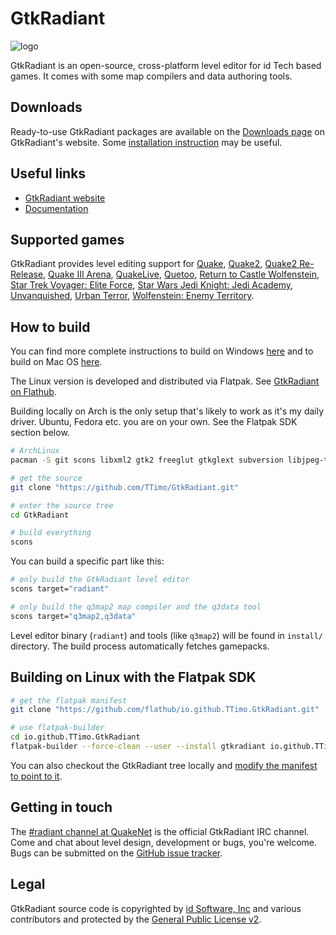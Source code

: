 GtkRadiant
==========

![logo](https://icculus.org/gtkradiant/images/logo-radiant.png)

GtkRadiant is an open-source, cross-platform level editor for id Tech based games. It comes with some map compilers and data authoring tools.

Downloads
---------

Ready-to-use GtkRadiant packages are available on the [Downloads page](http://icculus.org/gtkradiant/downloads.html) on GtkRadiant's website. Some [installation instruction](https://icculus.org/gtkradiant/installation.html) may be useful.

Useful links
------------

- [GtkRadiant website](https://icculus.org/gtkradiant/)
- [Documentation](https://icculus.org/gtkradiant/documentation.html)

Supported games
---------------

GtkRadiant provides level editing support for [Quake](https://en.wikipedia.org/wiki/Quake_(video_game)), [Quake2](https://en.wikipedia.org/wiki/Quake_II), [Quake2 Re-Release](https://en.wikipedia.org/wiki/Quake_II#Enhanced_version_and_Call_of_the_Machine), [Quake III Arena](https://ioquake3.org), [QuakeLive](https://www.quakelive.com), [Quetoo](http://quetoo.org), [Return to Castle Wolfenstein](https://en.wikipedia.org/wiki/Return_to_Castle_Wolfenstein), [Star Trek Voyager: Elite Force](https://en.wikipedia.org/wiki/Star_Trek:_Voyager_–_Elite_Force), [Star Wars Jedi Knight: Jedi Academy](https://en.wikipedia.org/wiki/Star_Wars_Jedi_Knight:_Jedi_Academy), [Unvanquished](https://www.unvanquished.net), [Urban Terror](http://urbanterror.info), [Wolfenstein: Enemy Territory](http://www.splashdamage.com/content/wolfenstein-enemy-territory-barracks).

How to build
------------

You can find more complete instructions to build on Windows [here](https://icculus.org/gtkradiant/documentation/windows_compile_guide/) and to build on Mac OS [here](apple/README.md).

The Linux version is developed and distributed via Flatpak. See [GtkRadiant on Flathub](https://flathub.org/apps/io.github.TTimo.GtkRadiant).

Building locally on Arch is the only setup that's likely to work as it's my daily driver. Ubuntu, Fedora etc. you are on your own. See the Flatpak SDK section below.

```sh
# ArchLinux
pacman -S git scons libxml2 gtk2 freeglut gtkglext subversion libjpeg-turbo
```

```sh
# get the source
git clone "https://github.com/TTimo/GtkRadiant.git"

# enter the source tree
cd GtkRadiant

# build everything
scons
```

You can build a specific part like this:

```sh
# only build the GtkRadiant level editor
scons target="radiant"

# only build the q3map2 map compiler and the q3data tool
scons target="q3map2,q3data"
```

Level editor binary (`radiant`) and tools (like `q3map2`) will be found in `install/` directory. 
The build process automatically fetches gamepacks.

Building on Linux with the Flatpak SDK
--------------------------------------

```sh
# get the flatpak manifest
git clone "https://github.com/flathub/io.github.TTimo.GtkRadiant.git"

# use flatpak-builder
cd io.github.TTimo.GtkRadiant
flatpak-builder --force-clean --user --install gtkradiant io.github.TTimo.GtkRadiant.json
```

You can also checkout the GtkRadiant tree locally and [modify the manifest to point to it](https://gist.github.com/TTimo/fd683b368048dc8802e9aaf353ef68ec).

Getting in touch
----------------

The [#radiant channel at QuakeNet](https://webchat.quakenet.org/?channels=radiant) is the official GtkRadiant IRC channel. Come and chat about level design, development or bugs, you're welcome. Bugs can be submitted on the [GitHub issue tracker](https://github.com/TTimo/GtkRadiant/issues).

Legal
-----

GtkRadiant source code is copyrighted by [id Software, Inc](http://idsoftware.com/) and various contributors and protected by the [General Public License v2](GPL).
